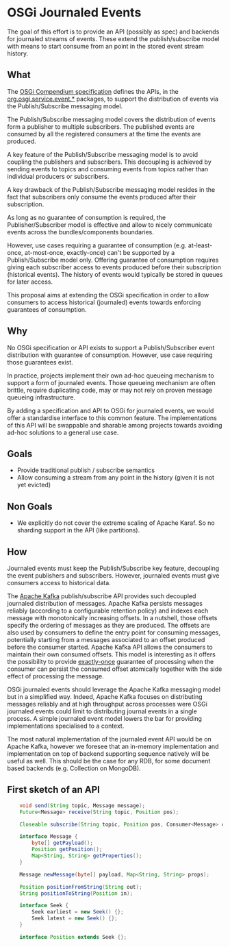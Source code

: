 OSGi Journaled Events
=====================

The goal of this effort is to provide an API (possibly as spec) and backends for journaled streams of events. These extend the publish/subscribe model with means to start consume from an point in the stored event stream history.

## What

The [OSGi Compendium specification](https://osgi.org/javadoc/osgi.cmpn/7.0.0/) defines the APIs, in the [org.osgi.service.event.\*](https://osgi.org/javadoc/osgi.cmpn/7.0.0/org/osgi/service/event/package-frame.html) packages, to support the distribution of events via the Publish/Subscribe messaging model.

The Publish/Subscribe messaging model covers the distribution of events form a publisher to multiple subscribers. The published events are consumed by all the registered consumers at the time the events are produced.

A key feature of the Publish/Subscribe messaging model is to avoid coupling the publishers and subscribers.
This decoupling is achieved by sending events to topics and consuming events from topics rather than individual producers or subscribers.

A key drawback of the Publish/Subscribe messaging model resides in the fact that subscribers only consume the events produced after their subscription.

As long as no guarantee of consumption is required, the Publisher/Subscriber model is effective and allow to nicely communicate events across the bundles/components boundaries.

However, use cases requiring a guarantee of consumption (e.g. at-least-once, at-most-once, exactly-once) can't be supported by a Publish/Subscribe model only.
Offering guarantee of consumption requires giving each subscriber access to events produced before their subscription (historical events).
The history of events would typically be stored in queues for later access.

This proposal aims at extending the OSGi specification in order to allow consumers to access historical (journaled) events towards enforcing guarantees of consumption.

## Why

No OSGi specification or API exists to support a Publish/Subscriber event distribution with guarantee of consumption.
However, use case requiring those guarantees exist.

In practice, projects implement their own ad-hoc queueing mechanism to support a form of journaled events.
Those queueing mechanism are often brittle, require duplicating code, may or may not rely on proven message queueing infrastructure.

By adding a specification and API to OSGi for journaled events, we would offer a standardise interface to this common feature.
The implementations of this API will be swappable and sharable among projects towards avoiding ad-hoc solutions to a general use case.

## Goals

* Provide traditional publish / subscribe semantics
* Allow consuming a stream from any point in the history (given it is not yet evicted)

## Non Goals

* We explicitly do not cover the extreme scaling of Apache Karaf. So no sharding support in the API (like partitions).

## How

Journaled events must keep the Publish/Subscribe key feature, decoupling the event publishers and subscribers.
However, journaled events must give consumers access to historical data.

The [Apache Kafka](https://kafka.apache.org/) publish/subscribe API provides such decoupled journaled distribution of messages.
Apache Kafka persists messages reliably (according to a configurable retention policy) and indexes each message with monotonically increasing offsets.
In a nutshell, those offsets specify the ordering of messages as they are produced.
The offsets are also used by consumers to define the entry point for consuming messages, potentially starting from a messages associated to an offset produced before the consumer started.
Apache Kafka API allows the consumers to maintain their own consumed offsets.
This model is interesting as it offers the possibility to provide [exactly-once](https://kafka.apache.org/21/javadoc/index.html?org/apache/kafka/clients/consumer/KafkaConsumer.html) guarantee of processing when the consumer can persist the consumed offset atomically together with the side effect of processing the message.

OSGi journaled events should leverage the Apache Kafka messaging model but in a simplified way.
Indeed, Apache Kafka focuses on distributing messages reliably and at high throughput across processes were OSGi journaled events could limit to distributing journal events in a single process.
A simple journaled event model lowers the bar for providing implementations specialised to a context.

The most natural implementation of the journaled event API would be on Apache Kafka, however we foresee that an in-memory implementation and implementation on top of backend supporting sequence natively will be useful as well.
This should be the case for any RDB, for some document based backends (e.g. Collection on MongoDB).

## First sketch of an API

```java
    void send(String topic, Message message);
    Future<Message> receive(String topic, Position pos);

    Closeable subscribe(String topic, Position pos, Consumer<Message> callback);

    interface Message {
        byte[] getPayload();
        Position getPosition();
        Map<String, String> getProperties();
    }

    Message newMessage(byte[] payload, Map<String, String> props);

    Position positionFromString(String out);
    String positionToString(Position in);

    interface Seek {
        Seek earliest = new Seek() {};
        Seek latest = new Seek() {};
    }

    interface Position extends Seek {};
```
